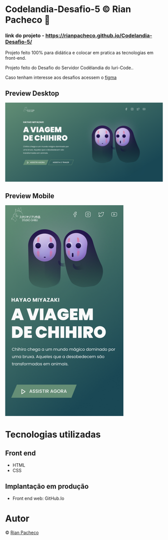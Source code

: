 # Codelandia-Desafio-5 &copy; Rian Pacheco 🚀

### link do projeto - https://rianpacheco.github.io/Codelandia-Desafio-5/

 Projeto feito 100% para didática e colocar em pratica as tecnologias em front-end.

 Projeto feito do Desafio do Servidor Codêlandia do Iuri-Code..
 
 <p>Caso tenham interesse aos desafios acessem o <a href="https://www.figma.com/file/Yb9IBH56g7T1hdIyZ3BMNO/Desafios---Codel%C3%A2ndia?node-id=0%3A1">figma</a> </p>

## Preview Desktop

<img src="./assets/img/Preview-Desktop.PNG">

## Preview Mobile

<img src="./assets/img/Preview-Mobile.PNG">

# Tecnologias utilizadas

## Front end
- HTML
- CSS

## Implantação em produção
- Front end web: GitHub.Io

# Autor

&copy; <a href="https://www.linkedin.com/in/rian-pacheco/"> Rian Pacheco</a>
